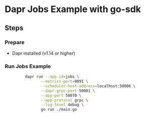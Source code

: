 # Dapr Jobs Example with go-sdk

## Steps

### Prepare

- Dapr installed (v1.14 or higher)

### Run Jobs Example

<!-- STEP
name: Run Jobs Example
output_match_mode: substring
expected_stdout_lines:
  - 'Scheduler stream connected'
  - 'schedulejob - success'
  - 'job 0 received'
  - 'payload: {db-backup {my-prod-db /backup-dir}}'
  - 'job 1 received'
  - 'payload: {db-backup {my-prod-db /backup-dir}}'
  - 'job 2 received'
  - 'payload: {db-backup {my-prod-db /backup-dir}}'
  - 'getjob - resp: Name: prod-db-backup, Schedule: @every 1s, Repeats: 10, DueTime: , TTL: , Data: value:"{\"task\":\"db-backup\",\"metadata\":{\"db_name\":\"my-prod-db\",\"backup_location\":\"/backup-dir\"}}"'
  - 'deletejob - success'

background: true
sleep: 30

-->

```bash
         dapr run --app-id=jobs \
                --metrics-port=9091 \
                --scheduler-host-address=localhost:50006 \
                --dapr-grpc-port 50001 \
                --app-port 50070 \
                --app-protocol grpc \
                --log-level debug \
                go run ./main.go

```

<!-- END_STEP -->
